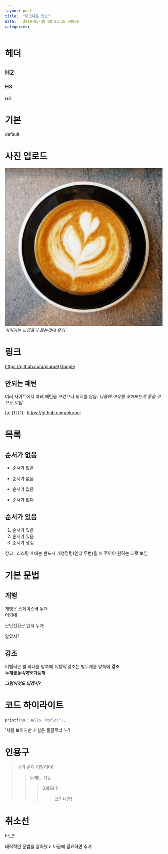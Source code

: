 ```yaml
---
layout: post
title:  "마크다운 연습"
date:   2019-06-30 08:22:10 +0900
categories: 
---
```


# 헤더
## H2
### H3
###### H6

# 기본
default

# 사진 업로드
![Coffee](/assets/2019-06-30-Mark-Down-Prac/1.jpg)
*이미지는 느낌표가 붙는것에 유의*
# 링크
https://github.com/pluruel
[Google](google.com)

## 안되는 패턴
여러 사이트에서 아래 패턴을 보았으나 되지를 않음.
*나중에 이유를 찾아보는게 좋을 것으로 보임*

[a] [1]
[1] : https://github.com/pluruel


# 목록
## 순서가 없음
- 순서가 없음
+ 순서가 없음
* 순서가 없음
+ 순서가 없다


## 순서가 있음
1. 순서가 있음
1. 순서가 있음
1. 순서가 생김


참고 : 리스팅 후에는 반드시 개행명령(엔터 두번)을 해 주어야 원하는 대로 보임
# 기본 문법
## 개행
개행은 스페이스바 두개  
어되네 

문단전환은 엔터 두개

알았지?
## 강조
이탤릭은 별 하나를 양쪽에 *이탤릭*
강조는 별두개를 양쪽에 **강조**  
**두개를*동시에도*가능해**

***그럼이것도 되겠지?***

# 코드 하이라이트

~~~ c++
printf(%s,"Hello, World!");
~~~

'처럼 보이지만 사실은 물결무늬 '~'!

# 인용구
> 내가 쓴다 이말이야!
>> 두개도 가능
>>> 3개도!!?
>>>> 쓰기나름!

# 취소선
~~바보!!~~

대략적인 문법을 알아봤고 다음에 필요하면 추가